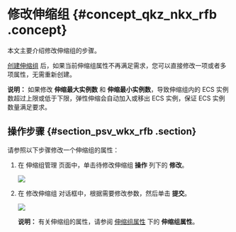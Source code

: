 # 修改伸缩组 {#concept_qkz_nkx_rfb .concept}

本文主要介绍修改伸缩组的步骤。

[创建伸缩组](intl.zh-CN/用户指南/使用自定义伸缩配置创建伸缩组.md#) 后，如果当前伸缩组属性不再满足需求，您可以直接修改一项或者多项属性，无需重新创建。

**说明：** 如果修改 **伸缩最大实例数** 和 **伸缩最小实例数**，导致伸缩组内的 ECS 实例数超过上限或低于下限，弹性伸缩会自动加入或移出 ECS 实例，保证 ECS 实例数量满足要求。

## 操作步骤 {#section_psv_wkx_rfb .section}

请参照以下步骤修改一个伸缩组的属性：

1.  在 伸缩组管理 页面中，单击待修改伸缩组 **操作** 列下的 **修改**。

    ![](http://static-aliyun-doc.oss-cn-hangzhou.aliyuncs.com/assets/img/40591/155003078321739_zh-CN.png)

2.  在 修改伸缩组 对话框中，根据需要修改参数，然后单击 **提交**。

    ![](http://static-aliyun-doc.oss-cn-hangzhou.aliyuncs.com/assets/img/40591/155003078321740_zh-CN.png)

    **说明：** 有关伸缩组的属性，请参阅 [伸缩组属性](intl.zh-CN/用户指南/使用自定义伸缩配置创建伸缩组.md#section_vxs_l4w_rfb) 下的 **伸缩组属性**。


